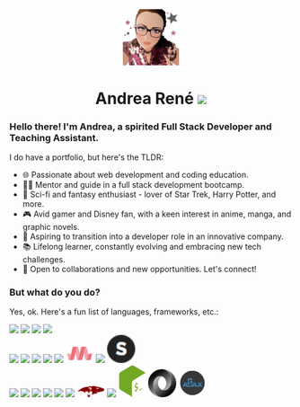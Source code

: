 <div align="center">
    <img src="./src/assets/avatarthumb.png" width="100"/>
    <h1>Andrea Ren&eacute;
    <a href="https://www.linkedin.com/in/andreapresto/"><img src="https://cdn.jsdelivr.net/gh/devicons/devicon/icons/linkedin/linkedin-original.svg" width="20" /></a></h1>
</div>

### Hello there! I'm Andrea, a spirited Full Stack Developer and Teaching Assistant.

I do have a portfolio, but here's the TLDR:

- 🌐 Passionate about web development and coding education.
- 👩‍🏫 Mentor and guide in a full stack development bootcamp.
- 🖖 Sci-fi and fantasy enthusiast - lover of Star Trek, Harry Potter, and more.
- 🎮 Avid gamer and Disney fan, with a keen interest in anime, manga, and graphic novels.
- 🌟 Aspiring to transition into a developer role in an innovative company.
- 📚 Lifelong learner, constantly evolving and embracing new tech challenges.
- 💼 Open to collaborations and new opportunities. Let's connect!

### But what do you do?

Yes, ok. Here's a fun list of languages, frameworks, etc.:

<div>
    <img src="https://cdn.jsdelivr.net/gh/devicons/devicon/icons/html5/html5-plain-wordmark.svg" width="50"/>
    <img src="https://cdn.jsdelivr.net/gh/devicons/devicon/icons/javascript/javascript-plain.svg" width="50"/>
    <img src="https://cdn.jsdelivr.net/gh/devicons/devicon/icons/css3/css3-original.svg" width="50"/>    
    <img src="https://cdn.jsdelivr.net/gh/devicons/devicon/icons/python/python-original-wordmark.svg" width="50"/>
</div>
<div>
    <img src="https://cdn.jsdelivr.net/gh/devicons/devicon/icons/bootstrap/bootstrap-plain-wordmark.svg" width="50" />
    <img src="https://cdn.jsdelivr.net/gh/devicons/devicon/icons/tailwindcss/tailwindcss-plain.svg" width="50"/>
    <img src="https://cdn.jsdelivr.net/gh/devicons/devicon/icons/jquery/jquery-plain-wordmark.svg" width="50"/>
    <img src="https://cdn.jsdelivr.net/gh/devicons/devicon/icons/express/express-original.svg" width="50"/>
    <img src="https://cdn.jsdelivr.net/gh/devicons/devicon/icons/react/react-original-wordmark.svg" width="50"/>
    <img src="src/assets/materialize.png" width="50">
    <img src="https://cdn.jsdelivr.net/gh/devicons/devicon/icons/handlebars/handlebars-original-wordmark.svg" width="50"/>
    <img src ="src/assets/skeleton.png" height="50" />
</div>
<div>        
    <img src="https://cdn.jsdelivr.net/gh/devicons/devicon/icons/git/git-plain-wordmark.svg" width="50"/>
    <img src="https://cdn.jsdelivr.net/gh/devicons/devicon/icons/nodejs/nodejs-original.svg" width="50"/>
    <img src="https://cdn.jsdelivr.net/gh/devicons/devicon/icons/mysql/mysql-plain-wordmark.svg" width="50"/>
    <img src="https://cdn.jsdelivr.net/gh/devicons/devicon/icons/sqlite/sqlite-original.svg" width="50"/>
    <img src="https://cdn.jsdelivr.net/gh/devicons/devicon/icons/sequelize/sequelize-original.svg" width="50"/>
    <img src="https://cdn.jsdelivr.net/gh/devicons/devicon/icons/mongodb/mongodb-original-wordmark.svg" width="50"/>
    <img src="src/assets/mongoose.png" width="50"/>
    <img src="https://cdn.jsdelivr.net/gh/devicons/devicon/icons/graphql/graphql-plain-wordmark.svg"width="50" />
    <img src="src/assets/bash.png" width="50"/>
    <img src="src/assets/json.gif" width="50" />
    <img src="src/assets/ajax.png/" width="50"/>
</div>
